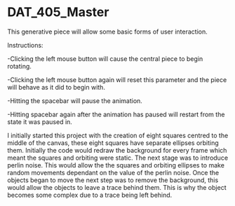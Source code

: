 # DAT_405_Master

This generative piece will allow some basic forms of user interaction.

Instructions:

-Clicking the left mouse button will cause the central piece to begin rotating.

-Clicking the left mouse button again will reset this parameter and the piece will behave as it did to begin with.

-Hitting the spacebar will pause the animation.

-Hitting spacebar again after the animation has paused will restart from the state it was paused in.

I initially started this project with the creation of eight squares centred to the middle of the canvas, these eight squares have separate ellipses orbiting them. Initially the code would redraw the background for every frame which meant the squares and orbiting were static. The next stage was to introduce perlin noise. This would allow the the squares and orbiting ellipses to make random movements dependant on the value of the perlin noise. Once the objects began to move the next step was to remove the background, this would allow the objects to leave a trace behind them. This is why the object becomes some complex due to a trace being left behind.
